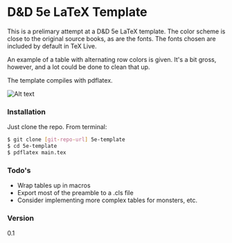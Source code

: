 # D&D 5e LaTeX Template

This is a prelimary attempt at a D&D 5e LaTeX template. The color scheme is close to the original source books, as are the fonts. The fonts chosen are included by default in TeX Live.

An example of a table with alternating row colors is given. It's a bit gross, however, and a lot could be done to clean that up.

The template compiles with pdflatex.

![Alt text](scrot.jpg)


### Installation

Just clone the repo. From terminal:

```sh
$ git clone [git-repo-url] 5e-template
$ cd 5e-template
$ pdflatex main.tex
```

### Todo's

 - Wrap tables up in macros
 - Export most of the preamble to a .cls file
 - Consider implementing more complex tables for monsters, etc.

### Version
0.1
